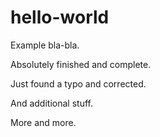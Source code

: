 # hello-world

Example bla-bla.

Absolutely finished and complete.

Just found a typo and corrected.

And additional stuff.

More and more.